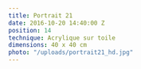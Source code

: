 ```yaml
---
title: Portrait 21
date: 2016-10-20 14:40:00 Z
position: 14
technique: Acrylique sur toile
dimensions: 40 x 40 cm
photo: "/uploads/portrait21_hd.jpg"
---
```


